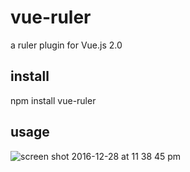 # vue-ruler
a ruler plugin for Vue.js 2.0


## install
npm install vue-ruler

## usage
![screen shot 2016-12-28 at 11 38 45 pm](https://cloud.githubusercontent.com/assets/259410/21525249/f7d199ea-cd56-11e6-8476-88fb1077a5f4.png)
